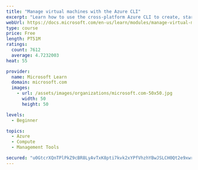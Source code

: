 ```yaml
---
title: "Manage virtual machines with the Azure CLI"
excerpt: "Learn how to use the cross-platform Azure CLI to create, start, stop, and perform other management tasks related to virtual machines in Azure."
webUrl: https://docs.microsoft.com/en-us/learn/modules/manage-virtual-machines-with-azure-cli/
type: course
price: Free
length: PT51M
ratings:
  count: 7612
  average: 4.7232003
heat: 55

provider:
  name: Microsoft Learn
  domain: microsoft.com
  images:
    - url: /assets/images/organizations/microsoft.com-50x50.jpg
      width: 50
      height: 50

levels:
  - Beginner

topics:
  - Azure
  - Compute
  - Management Tools

secured: "u0GtcrXQnTPlPkZ9cBR8LyAvTxK8pti7kvk2xYPfVhzhYBwJSLCH0Qt2e9xwrtRAmA+tSKjtB7EMwpUVwgREVaNq0UoDJTk5+Vg95f2joiO0+kbFSZ2THOusXaYLvODZPip0b9Y3gBayh8ZXSOsnLyz2Qcf8UlKEM5JYqGNxsryBi/q/wgJ79YPwjwDJOURzzBv5AzPMGZNl7EpxOsmkObPahQZrFDu9zCk2a/JiooJqWIj9v8lnd3F33pzH4UFOY6lyFaCbx0AmQziw12FrFVj/sQdwERSIbfe7+gkgL0iJlfrLvs1YkDS/H4ZGugufAhvzRaLWzvzSpbWeellKumvStcmGutiSU7smB9euS9Jc0FvFp39UZrV5LR+3/8TI4hRaOSpa0w4Ek9FVcsLiUk8vu0cWl4EIdsdz+p+6Xs4=;v4RdYPB922G9zb4GqvcvVA=="
---
```


